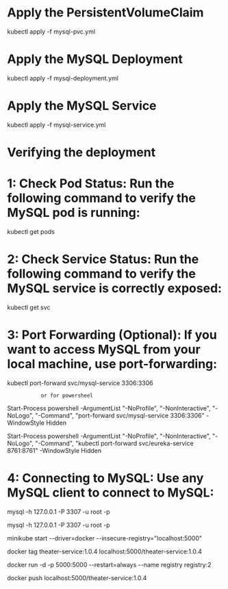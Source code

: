 # Apply the PersistentVolumeClaim
kubectl apply -f mysql-pvc.yml

# Apply the MySQL Deployment
kubectl apply -f mysql-deployment.yml

# Apply the MySQL Service
kubectl apply -f mysql-service.yml

# Verifying the deployment

# 1: Check Pod Status: Run the following command to verify the MySQL pod is running:

kubectl get pods

# 2: Check Service Status: Run the following command to verify the MySQL service is correctly exposed: 
kubectl get svc

# 3: Port Forwarding (Optional): If you want to access MySQL from your local machine, use port-forwarding:

kubectl port-forward svc/mysql-service 3306:3306

               or for powersheel 
               
Start-Process powershell -ArgumentList "-NoProfile", "-NonInteractive", "-NoLogo", "-Command", "port-forward svc/mysql-service 3306:3306" -WindowStyle Hidden

Start-Process powershell -ArgumentList "-NoProfile", "-NonInteractive", "-NoLogo", "-Command", "kubectl port-forward svc/eureka-service 8761:8761" -WindowStyle Hidden
               

# 4: Connecting to MySQL: Use any MySQL client to connect to MySQL:

mysql -h 127.0.0.1 -P 3307 -u root -p

mysql -h 127.0.0.1 -P 3307 -u root -p


minikube start --driver=docker --insecure-registry="localhost:5000"

docker tag theater-service:1.0.4 localhost:5000/theater-service:1.0.4

docker run -d -p 5000:5000 --restart=always --name registry registry:2

docker push localhost:5000/theater-service:1.0.4



